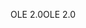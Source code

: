 <span data-ttu-id="95786-101">OLE 2.0</span><span class="sxs-lookup"><span data-stu-id="95786-101">OLE 2.0</span></span>